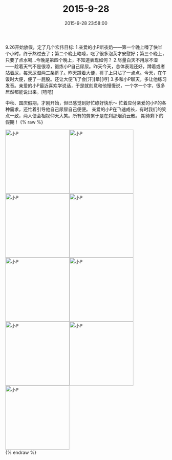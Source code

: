 ﻿---
title: "2015-9-28"
date: 2015-9-28 23:58:00
tags:
categories: 妈妈
---
9.26开始放假，定了几个宏伟目标:
1.亲爱的小P断夜奶——第一个晚上嚎了快半个小时，终于熬过去了；第二个晚上略嚎，吃了很多泡芙才安慰好；第三个晚上，只要了点水喝…今晚是第四个晚上，不知道表现如何？
2.尽量白天不用尿不湿——趁着天气不是很凉，锻炼小P自己尿尿。昨天今天，总体表现还好，蹲着或者站着尿，每天尿湿两三条裤子。昨天蹲着大便，裤子上只沾了一点点。今天，在午饭时大便，便了一屁股。还让大便飞了会[汗][晕][哼]
3.多和小P聊天，多让他练习发音。亲爱的小P最近喜欢学说话，于是就刻意和他慢慢说，一个字一个字，很多居然都能说出来。[嘻嘻]

中秋、国庆假期，才刚开始，但已感觉到好忙碌好快乐～
忙着应付亲爱的小P的各种需求，还忙着引导他自己尿尿自己便便。
亲爱的小P在飞速成长，有时我们的笑点一致，两人便会相视仰天大笑。所有的劳累于是在刹那烟消云散。
期待剩下的假期！
{% raw %}
<div style="width:500 px">
<div style="float:left; width:100 px"><img src="/images/微信图片_20171011160024.jpg" width="200" alt="小P"></div>
<div style="float:left; width:100 px"><img src="/images/微信图片_20171011160038.jpg" width="200" alt="小P"></div>
<div style="float:left; width:100 px"><img src="/images/微信图片_20171011160048.jpg" width="200" alt="小P"></div>
<div style="float:left; width:100 px"><img src="/images/微信图片_20171011160056.jpg" width="200" alt="小P"></div>
<div style="float:left; width:100 px"><img src="/images/微信图片_20171011160104.jpg" width="200" alt="小P"></div>
<div style="float:left; width:100 px"><img src="/images/微信图片_20171011160113.jpg" width="200" alt="小P"></div>
<div style="float:left; width:100 px"><img src="/images/微信图片_20171011160122.jpg" width="200" alt="小P"></div>
<div style="float:left; width:100 px"><img src="/images/微信图片_20171011160130.jpg" width="200" alt="小P"></div>
<div style="float:left; width:100 px"><img src="/images/微信图片_20171011160138.jpg" width="200" alt="小P"></div>
<div style="clear:both"></div>
</div>
{% endraw %}